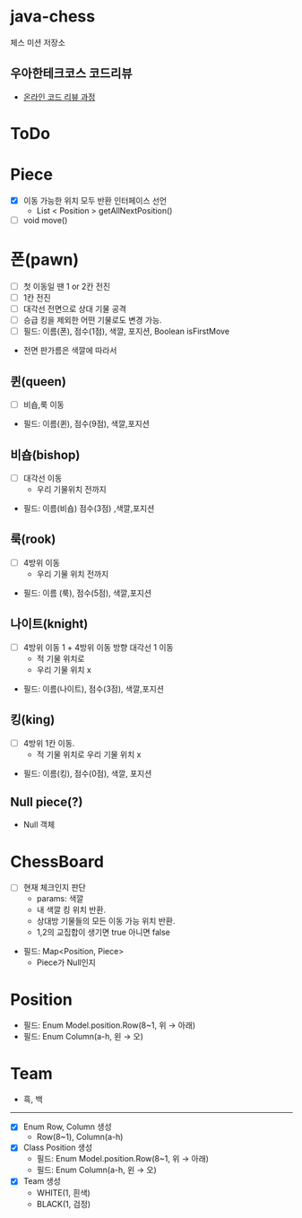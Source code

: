 # java-chess

체스 미션 저장소

## 우아한테크코스 코드리뷰

- [온라인 코드 리뷰 과정](https://github.com/woowacourse/woowacourse-docs/blob/master/maincourse/README.md)

# ToDo
# Piece
- [x] 이동 가능한 위치 모두 반환 인터페이스 선언
  - List < Position >  getAllNextPosition()
- [ ] void move()
# 폰(pawn)
- [ ]  첫 이동일 땐 1 or 2칸 전진
- [ ]  1칸 전진
- [ ]  대각선 전면으로 상대 기물 공격
- [ ]  승급 킹을 제외한 어떤 기물로도 변경 가능.
- [ ]  필드: 이름(폰), 점수(1점), 색깔, 포지션, Boolean isFirstMove
- 전면 판가름은 색깔에 따라서

## 퀸(queen)

- [ ]  비숍,룩 이동
- 필드: 이름(퀸), 점수(9점), 색깔,포지션

## 비숍(bishop)

- [ ]  대각선 이동
    - 우리 기물위치 전까지
- 필드: 이름(비숍) 점수(3점) ,색깔,포지션

## 룩(rook)

- [ ]  4방위 이동
    - 우리 기물 위치 전까지
- 필드: 이름 (룩), 점수(5점), 색깔,포지션

## 나이트(knight)

- [ ] 4방위 이동 1 + 4방위 이동 방향 대각선 1 이동
    - 적 기물 위치로
    - 우리 기물 위치 x
- 필드: 이름(나이트), 점수(3점), 색깔,포지션

## 킹(king)

- [ ] 4방위 1칸 이동.
    - 적 기물 위치로 우리 기물 위치 x
- 필드: 이름(킹), 점수(0점), 색깔, 포지션

## Null piece(?)

- Null 객체

# ChessBoard

- [ ]  현재 체크인지 판단
    - params: 색깔
    - 내 색깔 킹 위치 반환.
    - 상대방 기물들의 모든 이동 가능 위치 반환.
    - 1,2의 교집합이 생기면 true 아니면 false
-  필드: Map<Position, Piece>
    - Piece가 Null인지

# Position
- 필드: Enum Model.position.Row(8~1, 위 → 아래)
- 필드: Enum Column(a-h, 왼 → 오)

# Team
- 흑, 백

---
- [x] Enum Row, Column 생성
    - Row(8~1), Column(a-h)
- [x] Class Position 생성
    - 필드: Enum Model.position.Row(8~1, 위 → 아래)
    - 필드: Enum Column(a-h, 왼 → 오)
- [x] Team 생성
  - WHITE(1, 흰색)
  - BLACK(1, 검정)